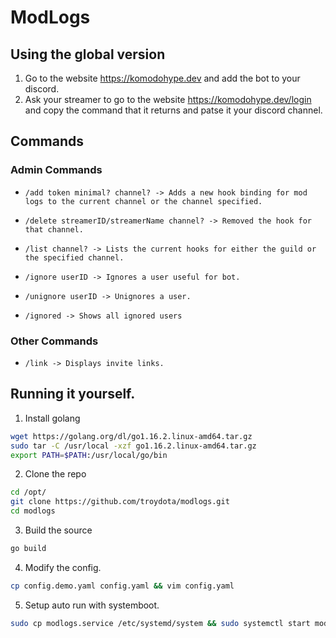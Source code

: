 # ModLogs

## Using the global version

1. Go to the website https://komodohype.dev and add the bot to your discord.
2. Ask your streamer to go to the website https://komodohype.dev/login and copy the command that it returns and patse it your discord channel.


## Commands

### Admin Commands 
- ```/add token minimal? channel? -> Adds a new hook binding for mod logs to the current channel or the channel specified.```

- ```/delete streamerID/streamerName channel? -> Removed the hook for that channel.```

- ```/list channel? -> Lists the current hooks for either the guild or the specified channel.```

- ```/ignore userID -> Ignores a user useful for bot.```

- ```/unignore userID -> Unignores a user.```

- ```/ignored -> Shows all ignored users```

### Other Commands
- ```/link -> Displays invite links.```



## Running it yourself.

1. Install golang
```bash
wget https://golang.org/dl/go1.16.2.linux-amd64.tar.gz
sudo tar -C /usr/local -xzf go1.16.2.linux-amd64.tar.gz
export PATH=$PATH:/usr/local/go/bin
```

2. Clone the repo
```bash
cd /opt/
git clone https://github.com/troydota/modlogs.git
cd modlogs
```

3. Build the source
```bash
go build
```

4. Modify the config.
```bash
cp config.demo.yaml config.yaml && vim config.yaml
```

5. Setup auto run with systemboot.
```bash
sudo cp modlogs.service /etc/systemd/system && sudo systemctl start modlogs && sudo systemctl enable modlogs
```
